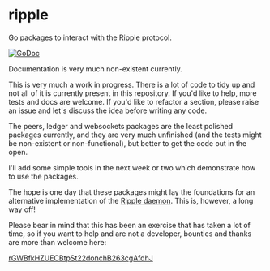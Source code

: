 ripple
======

Go packages to interact with the Ripple protocol.

[![GoDoc](https://godoc.org/github.com/donovanhide/ripple?status.png)](https://godoc.org/github.com/donovanhide/ripple)

Documentation is very much non-existent currently.

This is very much a work in progress. There is a lot of code to tidy up and not all of it is currently present in this repository. If you'd like to help, more tests and docs are welcome. If you'd like to refactor a section, please raise an issue and let's discuss the idea before writing any code.

The peers, ledger and websockets packages are the least polished packages currently, and they are very much unfinished (and the tests might be non-existent or non-functional), but better to get the code out in the open.

I'll add some simple tools in the next week or two which demonstrate how to use the packages.

The hope is one day that these packages might lay the foundations for an alternative implementation of the [Ripple daemon](https://github.com/ripple/rippled). This is, however, a long way off!

Please bear in mind that this has been an exercise that has taken a lot of time, so if you want to help and are not a developer, bounties and thanks are more than welcome here:

[rGWBfkHZUECBtpSt22donchB263cgAfdhJ](https://ripple.com//contact?to=rGWBfkHZUECBtpSt22donchB263cgAfdhJ&name=donch]rGWBfkHZUECBtpSt22donchB263cgAfdhJ)

